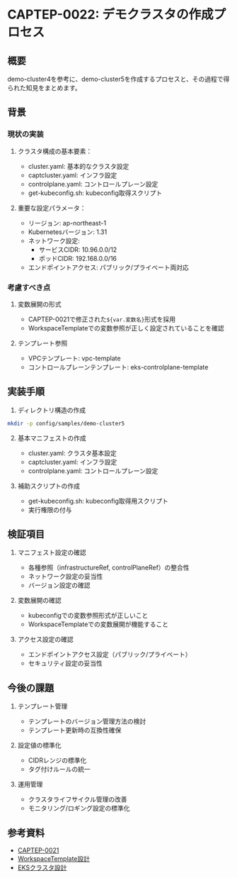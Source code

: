 # CAPTEP-0022: デモクラスタの作成プロセス

## 概要

demo-cluster4を参考に、demo-cluster5を作成するプロセスと、その過程で得られた知見をまとめます。

## 背景

### 現状の実装

1. クラスタ構成の基本要素：
   - cluster.yaml: 基本的なクラスタ設定
   - captcluster.yaml: インフラ設定
   - controlplane.yaml: コントロールプレーン設定
   - get-kubeconfig.sh: kubeconfig取得スクリプト

2. 重要な設定パラメータ：
   - リージョン: ap-northeast-1
   - Kubernetesバージョン: 1.31
   - ネットワーク設定:
     - サービスCIDR: 10.96.0.0/12
     - ポッドCIDR: 192.168.0.0/16
   - エンドポイントアクセス: パブリック/プライベート両対応

### 考慮すべき点

1. 変数展開の形式
   - CAPTEP-0021で修正された`${var.変数名}`形式を採用
   - WorkspaceTemplateでの変数参照が正しく設定されていることを確認

2. テンプレート参照
   - VPCテンプレート: vpc-template
   - コントロールプレーンテンプレート: eks-controlplane-template

## 実装手順

1. ディレクトリ構造の作成
```bash
mkdir -p config/samples/demo-cluster5
```

2. 基本マニフェストの作成
   - cluster.yaml: クラスタ基本設定
   - captcluster.yaml: インフラ設定
   - controlplane.yaml: コントロールプレーン設定

3. 補助スクリプトの作成
   - get-kubeconfig.sh: kubeconfig取得用スクリプト
   - 実行権限の付与

## 検証項目

1. マニフェスト設定の確認
   - 各種参照（infrastructureRef, controlPlaneRef）の整合性
   - ネットワーク設定の妥当性
   - バージョン設定の確認

2. 変数展開の確認
   - kubeconfigでの変数参照形式が正しいこと
   - WorkspaceTemplateでの変数展開が機能すること

3. アクセス設定の確認
   - エンドポイントアクセス設定（パブリック/プライベート）
   - セキュリティ設定の妥当性

## 今後の課題

1. テンプレート管理
   - テンプレートのバージョン管理方法の検討
   - テンプレート更新時の互換性確保

2. 設定値の標準化
   - CIDRレンジの標準化
   - タグ付けルールの統一

3. 運用管理
   - クラスタライフサイクル管理の改善
   - モニタリング/ロギング設定の標準化

## 参考資料

- [CAPTEP-0021](docs/CAPTEP/0021-kubeconfig-variable-expansion.md)
- [WorkspaceTemplate設計](docs/workspace-template-design.md)
- [EKSクラスタ設計](docs/eks-cluster-design.md)
